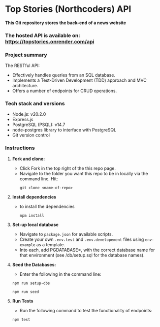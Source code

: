 # Top Stories (Northcoders) API 

**This Git repository stores the back-end of a news website**

### The hosted API is available on: https://topstories.onrender.com/api

### Project summary

The RESTful API:

- Effectively handles queries from an SQL database.
- Implements a Test-Driven Development (TDD) approach and MVC architecture.
- Offers a number of endpoints for CRUD operations.

### Tech stack and versions

- Node.js: v20.2.0
- Express.js
- PostgreSQL (PSQL): v14.7
- node-postgres library to interface with PostgreSQL
- Git version control

### Instructions

1. **Fork and clone:**
    - Click Fork in the top right of the this repo page.
    - Navigate to the folder you want this repo to be in locally via the command line. Hit:
      ```
      git clone <name-of-repo>
      ```

2. **Install dependencies**
    -  to install the dependencies 
        ```
        npm install
        ```

3. **Set-up local database**
     - Navigate to `package.json` for available scripts.
    - Create your own `.env.test` and `.env.developement` files using `env-example` as a template. 
   - Into each, add PGDATABASE=, with the correct database name for that environment (see /db/setup.sql for the database names).

4. **Seed the Databases:** 

    - Enter the following in the command line:
    ```
    npm run setup-dbs
    ```
    ```
    npm run seed
    ```

5. **Run Tests**

    - Run the following command to test the functionality of endpoints:
    ```
    npm test
    ```


